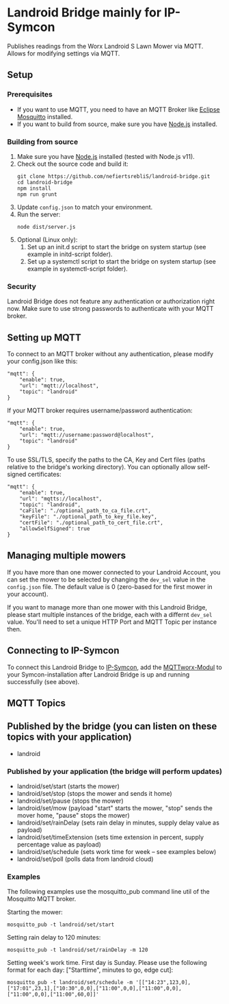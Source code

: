 # Landroid Bridge mainly for IP-Symcon
Publishes readings from the Worx Landroid S Lawn Mower via MQTT. Allows for modifying settings via MQTT.

## Setup
### Prerequisites
* If you want to use MQTT, you need to have an MQTT Broker like [Eclipse Mosquitto](http://mosquitto.org/) installed.
* If you want to build from source, make sure you have [Node.js](https://nodejs.org/en/) installed.

### Building from source
1. Make sure you have [Node.js](https://nodejs.org) installed (tested with Node.js v11).
1. Check out the source code and build it:
    ```
    git clone https://github.com/nefiertsrebliS/landroid-bridge.git
    cd landroid-bridge
    npm install
    npm run grunt
    ```
1. Update ```config.json``` to match your environment.
1. Run the server:
    ```
    node dist/server.js
    ```
1. Optional (Linux only): 
    1. Set up an init.d script to start the bridge on system startup (see example in initd-script folder).
    1. Set up a systemctl script to start the bridge on system startup (see example in systemctl-script folder).

### Security
Landroid Bridge does not feature any authentication or authorization right now. Make sure to use strong passwords to authenticate with your MQTT broker. 

## Setting up MQTT
To connect to an MQTT broker without any authentication, please modify your config.json like this:

```
"mqtt": {
    "enable": true,
    "url": "mqtt://localhost",
    "topic": "landroid"
}
```

If your MQTT broker requires username/password authentication:

```
"mqtt": {
    "enable": true,
    "url": "mqtt://username:password@localhost",
    "topic": "landroid"
}
```

To use SSL/TLS, specify the paths to the CA, Key and Cert files (paths relative to the bridge's working directory). You can optionally allow self-signed certificates:

```
"mqtt": {
    "enable": true,
    "url": "mqtts://localhost",
    "topic": "landroid",
    "caFile": "./optional_path_to_ca_file.crt",
    "keyFile": "./optional_path_to_key_file.key",
    "certFile": "./optional_path_to_cert_file.crt",
    "allowSelfSigned": true
}
```

## Managing multiple mowers
If you have more than one mower connected to your Landroid Account, you can set the mower to be selected by changing the ```dev_sel``` value in the ```config.json``` file. The default value is 0 (zero-based for the first mower in your account).

If you want to manage more than one mower with this Landroid Bridge, please start multiple instances of the bridge, each with a differnt ```dev_sel``` value. You'll need to set a unique HTTP Port and MQTT Topic per instance then.

## Connecting to IP-Symcon
To connect this Landroid Bridge to [IP-Symcon](https://www.symcon.de/), add the [MQTTworx-Modul](https://github.com/nefiertsrebliS/MQTTworx) to your Symcon-installation after Landroid Bridge is up and running successfully (see above).

## MQTT Topics
## Published by the bridge (you can listen on these topics with your application)
* landroid

### Published by your application (the bridge will perform updates)
* landroid/set/start (starts the mower)
* landroid/set/stop (stops the mower and sends it home)
* landroid/set/pause (stops the mower)
* landroid/set/mow (payload "start" starts the mower, "stop" sends the mover home, "pause" stops the mower)
* landroid/set/rainDelay (sets rain delay in minutes, supply delay value as payload)
* landroid/set/timeExtension (sets time extension in percent, supply percentage value as payload)
* landroid/set/schedule (sets work time for week – see examples below)
* landroid/set/poll (polls data from landroid cloud)

### Examples
The following examples use the mosquitto_pub command line util of the Mosquitto MQTT broker.

Starting the mower:
```
mosquitto_pub -t landroid/set/start
```

Setting rain delay to 120 minutes:
```
mosquitto_pub -t landroid/set/rainDelay -m 120
```

Setting week's work time. First day is Sunday. Please use the following format for each day: ["Starttime", minutes to go, edge cut]:
```
mosquitto_pub -t landroid/set/schedule -m '[["14:23",123,0],["17:01",23,1],["10:30",0,0],["11:00",0,0],["11:00",0,0],["11:00",0,0],["11:00",60,0]]'
```

